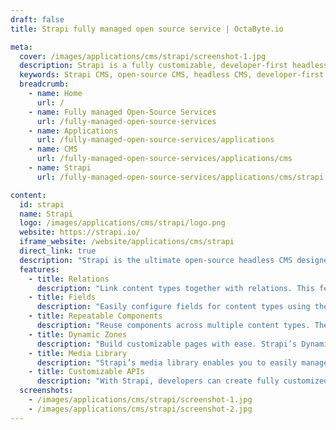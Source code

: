```yaml
---
draft: false
title: Strapi fully managed open source service | OctaByte.io

meta:
  cover: /images/applications/cms/strapi/screenshot-1.jpg
  description: Strapi is a fully customizable, developer-first headless CMS built with JavaScript, enabling efficient content management and seamless integrations.
  keywords: Strapi CMS, open-source CMS, headless CMS, developer-first CMS, customizable CMS, content management, content modeling, JavaScript CMS, Strapi features, dynamic zones, content components, reusable content, SEO-friendly CMS, flexible CMS
  breadcrumb:
    - name: Home
      url: /
    - name: Fully managed Open-Source Services
      url: /fully-managed-open-source-services
    - name: Applications
      url: /fully-managed-open-source-services/applications
    - name: CMS
      url: /fully-managed-open-source-services/applications/cms
    - name: Strapi
      url: /fully-managed-open-source-services/applications/cms/strapi

content:
  id: strapi
  name: Strapi
  logo: /images/applications/cms/strapi/logo.png
  website: https://strapi.io/
  iframe_website: /website/applications/cms/strapi
  direct_link: true
  description: "Strapi is the ultimate open-source headless CMS designed with developers in mind. Built entirely in JavaScript, Strapi is highly customizable, offering unmatched flexibility for building web and mobile applications. As a developer-first CMS, Strapi gives you full control over your content structure, while providing an intuitive and seamless experience for content managers. Its advanced features, like relations, dynamic zones, and reusable components, make it the perfect choice for managing complex content models. Whether you’re building a simple website or a large-scale application, Strapi streamlines content management and integrates effortlessly with modern tech stacks."
  features:
    - title: Relations
      description: "Link content types together with relations. This feature allows you to create taxonomies, link authors to articles, and establish complex multi-criteria relationships, improving user experience and SEO."
    - title: Fields
      description: "Easily configure fields for content types using the Content-Types Builder. Strapi supports various content types like text, numbers, and media, enabling flexible and organized content management."
    - title: Repeatable Components
      description: "Reuse components across multiple content types. These components can be added as single entries or lists, making it easier to manage meta-information, links, sections, and other repeatable content."
    - title: Dynamic Zones
      description: "Build customizable pages with ease. Strapi’s Dynamic Zones feature allows developers to quickly add new content, streamlining web experience creation without sacrificing flexibility."
    - title: Media Library
      description: "Strapi’s media library enables you to easily manage images, videos, and other files. Organize and upload media efficiently for use across your projects."
    - title: Customizable APIs
      description: "With Strapi, developers can create fully customized APIs for any project. The CMS offers powerful, extensible APIs that allow for easy integration with third-party services and front-end frameworks."
  screenshots:
    - /images/applications/cms/strapi/screenshot-1.jpg
    - /images/applications/cms/strapi/screenshot-2.jpg
---
```

